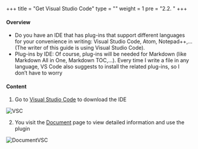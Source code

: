 +++
title = "Get Visual Studio Code"
type = ""
weight = 1
pre = "2.2. "
+++

#### Overview

- Do you have an IDE that has plug-ins that support different languages ​​for your convenience in writing: Visual Studio Code, Atom, Notepad++,… (The writer of this guide is using Visual Studio Code).
- Plug-ins by IDE: Of course, plug-ins will be needed for Markdown (like Markdown All in One, Markdown TOC,…). Every time I write a file in any language, VS Code also suggests to install the related plug-ins, so I don’t have to worry

#### Content

1. Go to [Visual Studio Code](https://code.visualstudio.com/download) to download the IDE

![VSC](/images/2.prerequisite/0001-visualstudiocode.png)

2. You visit the [Document](https://code.visualstudio.com/docs) page to view detailed information and use the plugin

![DocumentVSC](/images/2.prerequisite/0002-visualstudiocode.png)